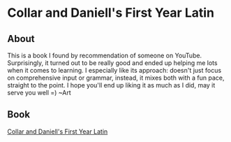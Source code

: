 # Collar and Daniell's First Year Latin
## About
This is a book I found by recommendation of someone on YouTube. Surprisingly, it turned out to be really good and ended up helping me lots when it comes to learning. I especially like its approach: doesn't just focus on comprehensive input or grammar, instead, it mixes both with a fun pace, straight to the point. I hope you'll end up liking it as much as I did, may it serve you well =)
~Art

## Book
[Collar and Daniell's First Year Latin](https://ia600300.us.archive.org/4/items/collardaniellsfi00collrich/collardaniellsfi00collrich.pdf)
